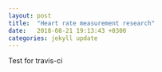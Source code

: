 ```yaml
---
layout: post
title:  "Heart rate measurement research"
date:   2018-08-21 19:13:43 +0300
categories: jekyll update
---
```

Test for travis-ci
